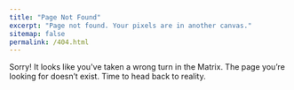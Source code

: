 ```yaml
---
title: "Page Not Found"
excerpt: "Page not found. Your pixels are in another canvas."
sitemap: false
permalink: /404.html
---
```


Sorry! It looks like you've taken a wrong turn in the Matrix. The page you’re looking for doesn’t exist. Time to head back to reality.

<script type="text/javascript">
  var GOOG_FIXURL_LANG = 'en';
  var GOOG_FIXURL_SITE = '{{ site.url }}'
</script>
<script type="text/javascript"
  src="//linkhelp.clients.google.com/tbproxy/lh/wm/fixurl.js">
</script>
